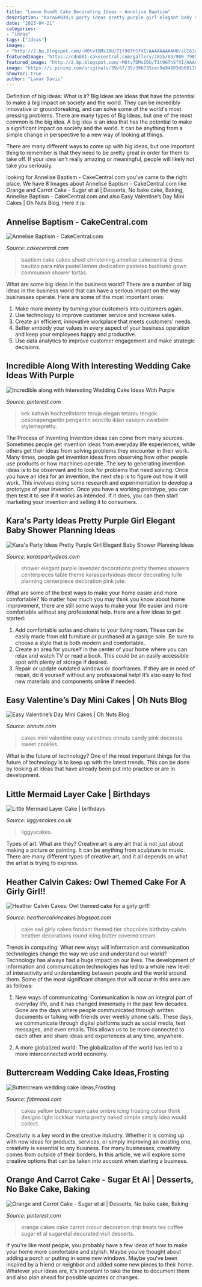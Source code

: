 ```yaml
---
title: "Lemon Bundt Cake Decorating Ideas ~ Annelise Baptism"
description: "Kara&#039;s party ideas pretty purple girl elegant baby shower planning ideas"
date: "2023-04-21"
categories:
- "ideas"
tags: ["ideas"]
images:
- "http://2.bp.blogspot.com/-M0tvfDMsI0U/T1t96ThSfXI/AAAAAAAAAHU/sUI61wwfw-Q/s1600/100_3842.JPG"
featuredImage: "https://cdn001.cakecentral.com/gallery/2015/03/900_790522GGox_annelise-baptism.jpg"
featured_image: "http://2.bp.blogspot.com/-M0tvfDMsI0U/T1t96ThSfXI/AAAAAAAAAHU/sUI61wwfw-Q/s1600/100_3842.JPG"
image: "https://i.pinimg.com/originals/39/67/35/396735cec9e94883db6013649983cd1f.jpg"
ShowToc: true
author: "Lamar Davis"
---
```



Definition of big ideas: What is it?
Big Ideas are ideas that have the potential to make a big impact on society and the world. They can be incredibly innovative or groundbreaking, and can solve some of the world's most pressing problems.
There are many types of Big Ideas, but one of the most common is the big idea. A big idea is an idea that has the potential to make a significant impact on society and the world. It can be anything from a simple change in perspective to a new way of looking at things.

There are many different ways to come up with big ideas, but one important thing to remember is that they need to be pretty great in order for them to take off. If your idea isn't really amazing or meaningful, people will likely not take you seriously.

	

		
looking for Annelise Baptism - CakeCentral.com you've came to the right place. We have 8 Images about Annelise Baptism - CakeCentral.com like Orange and Carrot Cake - Sugar et al | Desserts, No bake cake, Baking, Annelise Baptism - CakeCentral.com and also Easy Valentine’s Day Mini Cakes | Oh Nuts Blog. Here it is:
		
    
## Annelise Baptism - CakeCentral.com

<img loading=lazy src="https://cdn001.cakecentral.com/gallery/2015/03/900_790522GGox_annelise-baptism.jpg" onerror="this.onerror=null;this.src='https://tse2.mm.bing.net/th?id=OIP.r5tqK_ssdhFt_szcXm5nRwHaJ4&amp;pid=15.1';" alt="Annelise Baptism - CakeCentral.com">

_Source: cakecentral.com_

>baptism cake cakes sheet christening annelise cakecentral dress bautizo para niña pastel lemon dedication pasteles bautismo gown communion shower tortas. 

	

What are some big ideas in the business world?
There are a number of big ideas in the business world that can have a serious impact on the way businesses operate. Here are some of the most important ones: 
1. Make more money by turning your customers into customers again.
2. Use technology to improve customer service and increase sales.
3. Create an efficient, innovative workplace that meets customers' needs.
4. Better embody your values in every aspect of your business operation and keep your employees happy and productive.
5. Use data analytics to improve customer engagement and make strategic decisions.

    
## Incredible Along With Interesting Wedding Cake Ideas With Purple

<img loading=lazy src="https://i.pinimg.com/736x/b3/8b/c3/b38bc3777b4681541a007bcdcc28fccf.jpg" onerror="this.onerror=null;this.src='https://tse4.mm.bing.net/th?id=OIP.0gvz5SmEjOtNFuo2xQYrFQHaLH&amp;pid=15.1';" alt="Incredible along with Interesting Wedding Cake Ideas With Purple">

_Source: pinterest.com_

>kek kahwin hochzeitstorte teruja elegan tetamu tengok pesonapengantin pengantin sencillo iklan vasepin zwiebeln stylemepretty. 

	

The Process of Inventing
Invention ideas can come from many sources. Sometimes people get invention ideas from everyday life experiences, while others get their ideas from solving problems they encounter in their work. Many times, people get invention ideas from observing how other people use products or how machines operate. The key to generating invention ideas is to be observant and to look for problems that need solving.
Once you have an idea for an invention, the next step is to figure out how it will work. This involves doing some research and experimentation to develop a prototype of your invention. Once you have a working prototype, you can then test it to see if it works as intended. If it does, you can then start marketing your invention and selling it to consumers.

    
## Kara&#039;s Party Ideas Pretty Purple Girl Elegant Baby Shower Planning Ideas

<img loading=lazy src="https://www.karaspartyideas.com/wp-content/uploads/2012/12/baby22.jpg" onerror="this.onerror=null;this.src='https://tse4.mm.bing.net/th?id=OIP.4Uk9Bj00sqWAnbdCIO2c4gHaKR&amp;pid=15.1';" alt="Kara&#039;s Party Ideas Pretty Purple Girl Elegant Baby Shower Planning Ideas">

_Source: karaspartyideas.com_

>shower elegant purple lavender decorations pretty themes showers centerpieces table theme karaspartyideas decor decorating tulle planning centerpiece decoration pink jute. 

	

What are some of the best ways to make your home easier and more comfortable?
No matter how much you may think you know about home improvement, there are still some ways to make your life easier and more comfortable without any professional help. Here are a few ideas to get started: 
1) Add comfortable sofas and chairs to your living room. These can be easily made from old furniture or purchased at a garage sale. Be sure to choose a style that is both modern and comfortable. 
2) Create an area for yourself in the center of your home where you can relax and watch TV or read a book. This could be an easily accessible spot with plenty of storage if desired. 
3) Repair or update outdated windows or doorframes. If they are in need of repair, do it yourself without any professional help! It’s also easy to find new materials and components online if needed.

    
## Easy Valentine’s Day Mini Cakes | Oh Nuts Blog

<img loading=lazy src="https://www.ohnuts.com/wpnutblog/wp-content/uploads/2014/01/Valentines-day-mini-cakes-11.jpg" onerror="this.onerror=null;this.src='https://tse1.mm.bing.net/th?id=OIP.vigTOcO9OGqYral_x_MbuQHaFM&amp;pid=15.1';" alt="Easy Valentine’s Day Mini Cakes | Oh Nuts Blog">

_Source: ohnuts.com_

>cakes mini valentine easy valentines ohnuts candy pink decorate sweet cookies. 

	

What is the future of technology?
One of the most important things for the future of technology is to keep up with the latest trends. This can be done by looking at ideas that have already been put into practice or are in development.

    
## Little Mermaid Layer Cake | Birthdays

<img loading=lazy src="https://www.liggyscakes.co.uk/images/_fancybox/IMG_9201.jpg" onerror="this.onerror=null;this.src='https://tse4.mm.bing.net/th?id=OIP.l_k_saZbSa-_xnB1ii8HYAHaKL&amp;pid=15.1';" alt="Little Mermaid Layer Cake | birthdays">

_Source: liggyscakes.co.uk_

>liggyscakes. 

	

Types of art: What are they?
Creative art is any art that is not just about making a picture or painting. It can be anything from sculpture to music. There are many different types of creative art, and it all depends on what the artist is trying to express.

    
## Heather Calvin Cakes: Owl Themed Cake For A Girly Girl!!

<img loading=lazy src="http://2.bp.blogspot.com/-M0tvfDMsI0U/T1t96ThSfXI/AAAAAAAAAHU/sUI61wwfw-Q/s1600/100_3842.JPG" onerror="this.onerror=null;this.src='https://tse4.mm.bing.net/th?id=OIP.pVCjc0aPO3k2RNZQi4abngHaJ4&amp;pid=15.1';" alt="Heather Calvin Cakes: Owl themed cake for a girly girl!!">

_Source: heathercalvincakes.blogspot.com_

>cake owl girly cakes fondant themed tier chocolate birthday calvin heather decorations round icing butter covered cream. 

	

Trends in computing: What new ways will information and communication technologies change the way we use and understand our world?
Technology has always had a huge impact on our lives. The development of information and communication technologies has led to a whole new level of interactivity and understanding between people and the world around them. Some of the most significant changes that will occur in this area are as follows:
1) New ways of communicating: Communication is now an integral part of everyday life, and it has changed immensely in the past few decades. Gone are the days where people communicated through written documents or talking with friends over weekly phone calls. These days, we communicate through digital platforms such as social media, text messages, and even emails. This allows us to be more connected to each other and share ideas and experiences at any time, anywhere.

2) A more globalized world: The globalization of the world has led to a more interconnected world economy.

    
## Buttercream Wedding Cake Ideas,Frosting

<img loading=lazy src="http://fabmood.com/wp-content/uploads/2014/05/Buttercream-wedding-cake8.jpg" onerror="this.onerror=null;this.src='https://tse4.mm.bing.net/th?id=OIP.qPy-plt6y7uCerYM9Vvz8gHaJ4&amp;pid=15.1';" alt="Buttercream wedding cake ideas,Frosting">

_Source: fabmood.com_

>cakes yellow buttercream cake ombre icing frosting colour think designs light locklear marta pretty naked simple simply idea would collect. 

	

Creativity is a key word in the creative industry. Whether it is coming up with new ideas for products, services, or simply improving an existing one, creativity is essential to any business. For many businesses, creativity comes from outside of their borders. In this article, we will explore some creative options that can be taken into account when starting a business.

    
## Orange And Carrot Cake - Sugar Et Al | Desserts, No Bake Cake, Baking

<img loading=lazy src="https://i.pinimg.com/originals/39/67/35/396735cec9e94883db6013649983cd1f.jpg" onerror="this.onerror=null;this.src='https://tse2.mm.bing.net/th?id=OIP.PBBNnN53j-7IL9rcZ3pbfAHaLH&amp;pid=15.1';" alt="Orange and Carrot Cake - Sugar et al | Desserts, No bake cake, Baking">

_Source: pinterest.com_

>orange cakes cake carrot colour decoration drip treats tea coffee sugar et al sugaretal decorated visit desserts. 

	

If you're like most people, you probably have a few ideas of how to make your home more comfortable and stylish. Maybe you've thought about adding a porch or putting in some new windows. Maybe you've been inspired by a friend or neighbor and added some new pieces to their home. Whatever your ideas are, it's important to take the time to document them and also plan ahead for possible updates or changes.

